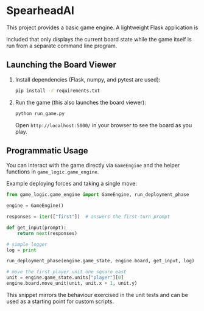 # SpearheadAI

This project provides a basic game engine. A lightweight Flask application is

included that only displays the current board state while the game itself is run
from a separate command line program.

## Launching the Board Viewer


1. Install dependencies (Flask, numpy, and pytest are used):
   ```bash
   pip install -r requirements.txt
   ```

2. Run the game (this also launches the board viewer):

   ```bash
   python run_game.py
   ```

   Open `http://localhost:5000/` in your browser to see the board as you play.


## Programmatic Usage

You can interact with the game directly via `GameEngine` and the helper
functions in `game_logic.game_engine`.

Example deploying forces and taking a single move:

```python
from game_logic.game_engine import GameEngine, run_deployment_phase

engine = GameEngine()

responses = iter(["first"])  # answers the first-turn prompt

def get_input(prompt):
    return next(responses)

# simple logger
log = print

run_deployment_phase(engine.game_state, engine.board, get_input, log)

# move the first player unit one square east
unit = engine.game_state.units["player"][0]
engine.board.move_unit(unit, unit.x + 1, unit.y)
```

This snippet mirrors the behaviour exercised in the unit tests and can be used
as a starting point for custom scripts.
